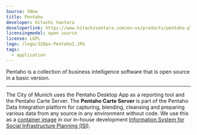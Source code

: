 ```yaml
---
Source: SNow
title: Pentaho
developer: Hitachi Vantara
developerlink: https://www.hitachivantara.com/en-us/products/pentaho-plus-platform/data-integration-analytics/pentaho-community-edition.html
licensingmodel: open source
license: LGPL
logo: /logo/320px-Pentaho2.JPG
tags:
  - application
---
```


Pentaho is a collection of business intelligence software that is open source in a basic version.

---

The City of Munich uses the Pentaho Desktop App as a reporting tool and the Pentaho Carte Server.
The __Pentaho Carte Server__ is part of the Pentaho Data Integration platform for capturing, blending, cleansing and preparing various data from any source in any environment without code.
We use this as a [container image](https://github.com/it-at-m/pentaho-carte) in our in-house development [Information System for Social Infrastructure Planning (ISI)](./isi.html).
